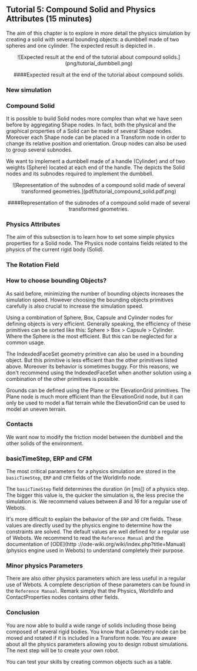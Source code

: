 ## Tutorial 5: Compound Solid and Physics Attributes (15 minutes)

The aim of this chapter is to explore in more detail the physics simulation by
creating a solid with several bounding objects: a dumbbell made of two spheres
and one cylinder. The expected result is depicted in .

<center>
![Expected result at the end of the tutorial about compound solids.](png/tutorial_dumbbell.png)

####Expected result at the end of the tutorial about compound solids.
</center>

### New simulation

### Compound Solid

It is possible to build Solid nodes more complex than what we have seen before
by aggregating Shape nodes. In fact, both the physical and the graphical
properties of a Solid can be made of several Shape nodes. Moreover each Shape
node can be placed in a Transform node in order to change its relative position
and orientation. Group nodes can also be used to group several subnodes.

We want to implement a dumbbell made of a handle (Cylinder) and of two weights
(Sphere) located at each end of the handle. The  depicts the Solid nodes and its
subnodes required to implement the dumbbell.

<center>
![Representation of the subnodes of a compound solid made of
    several transformed geometries.](pdf/tutorial_compound_solid.pdf.png)

####Representation of the subnodes of a compound solid made of
    several transformed geometries.
</center>

### Physics Attributes

The aim of this subsection is to learn how to set some simple physics properties
for a Solid node. The Physics node contains fields related to the physics of the
current rigid body (Solid).

### The Rotation Field

### How to choose bounding Objects?

As said before, minimizing the number of bounding objects increases the
simulation speed. However choosing the bounding objects primitives carefully is
also crucial to increase the simulation speed.

Using a combination of Sphere, Box, Capsule and Cylinder nodes for defining
objects is very efficient. Generally speaking, the efficiency of these
primitives can be sorted like this: Sphere > Box > Capsule > Cylinder. Where the
Sphere is the most efficient. But this can be neglected for a common usage.

The IndexdedFaceSet geometry primitive can also be used in a bounding object.
But this primitive is less efficient than the other primitives listed above.
Moreover its behavior is sometimes buggy. For this reasons, we don't recommend
using the IndexdedFaceSet when another solution using a combination of the other
primitives is possible.

Grounds can be defined using the Plane or the ElevationGrid primitives. The
Plane node is much more efficient than the ElevationGrid node, but it can only
be used to model a flat terrain while the ElevationGrid can be used to model an
uneven terrain.

### Contacts

We want now to modify the friction model between the dumbbell and the other
solids of the environment.

### basicTimeStep, ERP and CFM

The most critical parameters for a physics simulation are stored in the
`basicTimeStep`, `ERP` and `CFM` fields of the WorldInfo node.

The `basicTimeStep` field determines the duration (in [ms]) of a physics step.
The bigger this value is, the quicker the simulation is, the less precise the
simulation is. We recommend values between *8* and *16* for a regular use of
Webots.

It's more difficult to explain the behavior of the `ERP` and `CFM` fields. These
values are directly used by the physics engine to determine how the constraints
are solved. The default values are well defined  for a regular use of Webots. We
recommend to read the `Reference Manual` and the documentation of [ODE](http
://ode-wiki.org/wiki/index.php?title=Manual) (physics engine used in Webots) to
understand completely their purpose.

### Minor physics Parameters

There are also other physics parameters which are less useful in a regular use
of Webots. A complete description of these parameters can be found in the
`Reference Manual`. Remark simply that the Physics, WorldInfo and
ContactProperties nodes contains other fields.

### Conclusion

You are now able to build a wide range of solids including those being composed
of several rigid bodies. You know that a Geometry node can be moved and rotated
if it is included in a Transform node. You are aware about all the physics
parameters allowing you to design robust simulations. The next step will be to
create your own robot.

You can test your skills by creating common objects such as a table.


